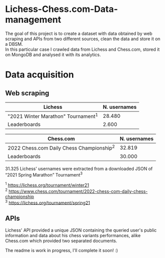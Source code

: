 # Lichess-Chess.com-Data-management

The goal of this project is to create a dataset with data obtained by web scraping and APIs from two different sources, clean the data and store it on a DBSM. <br>
In this particular case I crawled data from Lichess and Chess.com, stored it on MongoDB and analysed it with its analytics. 

# Data acquisition
## Web scraping
|Lichess    | N. usernames |
|--------------|----|
  | "2021 Winter Marathon" Tournament<sup>1</sup>     | 28.480            |
|Leaderboards    |2.600           |

|Chess.com     | N. usernames |
|--------------|----|
| 2022 Chess.com Daily Chess Championship<sup>2</sup>     |32.819             |
|Leaderboards    |30.000           |


31.325 Lichess' usernames were extracted from a downloaded JSON of “2021 Spring Marathon” Tournament<sup>3</sup>

$^1$ https://lichess.org/tournament/winter21   <br>
$^2$ https://www.chess.com/tournament/2022-chess-com-daily-chess-championship  <br>
<sup>3</sup> https://lichess.org/tournament/spring21

## APIs
Lichess' API provided a unique JSON containing the queried user's public information and data about his chess variants performances, alike Chess.com which provided two separated documents. 


The readme is work in progress, I'll complete it soon! :)
